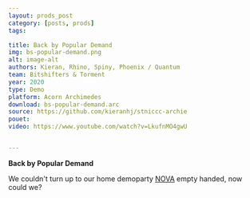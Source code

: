 ```yaml
---
layout: prods_post
category: [posts, prods]
tags: 

title: Back by Popular Demand
img: bs-popular-demand.png
alt: image-alt
authors: Kieran, Rhino, Spiny, Phoenix / Quantum
team: Bitshifters & Torment
year: 2020
type: Demo
platform: Acorn Archimedes
download: bs-popular-demand.arc
source: https://github.com/kieranhj/stniccc-archie
pouet: 
video: https://www.youtube.com/watch?v=LkufnMO4gwU


---
```


**Back by Popular Demand**

We couldn't turn up to our home demoparty [NOVA](http://novaparty.org) empty handed, now could we?
